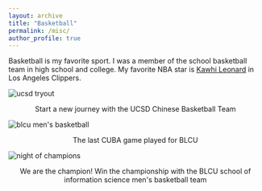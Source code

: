 ```yaml
---
layout: archive
title: "Basketball"
permalink: /misc/
author_profile: true
---
```


Basketball is my favorite sport. I was a member of the school basketball team in high school and college. My favorite NBA star is [Kawhi Leonard](https://en.wikipedia.org/wiki/Kawhi_Leonard) in Los Angeles Clippers.

![ucsd tryout](https://david-li0406.github.io/images/tryout.jpg)
<center>Start a new journey with the UCSD Chinese Basketball Team</center>

![blcu men's basketball](https://david-li0406.github.io/images/blcu.jpg)
<center>The last CUBA game played for BLCU</center>

![night of champions](https://david-li0406.github.io/images/champion.jpg)
<center>We are the champion! Win the championship with the BLCU school of information science men's basketball team</center>